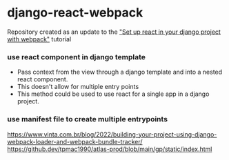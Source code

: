# django-react-webpack

Repository created as an update to the ["Set up react in your django project with webpack"](https://medium.com/uva-mobile-devhub/set-up-react-in-your-django-project-with-webpack-4fe1f8455396) tutorial




### use react component in django template
- Pass context from the view through a django template and into a nested react component.
- This doesn't allow for multiple entry points
- This method could be used to use react for a single app in a django project.


### use manifest file to create multiple entrypoints


https://www.vinta.com.br/blog/2022/building-your-project-using-django-webpack-loader-and-webpack-bundle-tracker/
https://github.dev/tpmac1990/atlas-prod/blob/main/gp/static/index.html